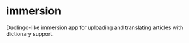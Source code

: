 # immersion
Duolingo-like immersion app for uploading and translating articles with dictionary support.
